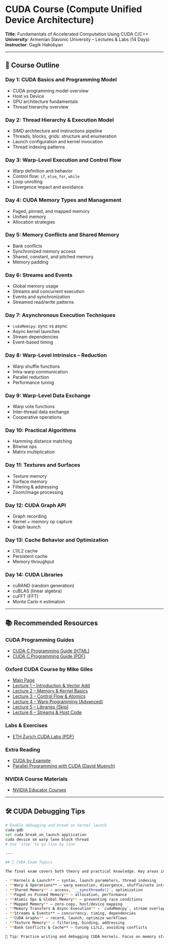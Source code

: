 # CUDA Course (Compute Unified Device Architecture)

**Title**: Fundamentals of Accelerated Computation Using CUDA C/C++  
**University**: Armenian Slavonic University – Lectures & Labs (14 Days)  
**Instructor**: Gagik Hakobyan

---

## 📘 Course Outline

### **Day 1: CUDA Basics and Programming Model**
- CUDA programming model overview  
- Host vs Device  
- GPU architecture fundamentals  
- Thread hierarchy overview

### **Day 2: Thread Hierarchy & Execution Model**
- SIMD architecture and instructions pipeline
- Threads, blocks, grids: structure and enumeration  
- Launch configuration and kernel invocation  
- Thread indexing patterns

### **Day 3: Warp-Level Execution and Control Flow**
- Warp definition and behavior  
- Control flow: `if`, `else`, `for`, `while`  
- Loop unrolling  
- Divergence impact and avoidance

### **Day 4: CUDA Memory Types and Management**
- Paged, pinned, and mapped memory  
- Unified memory  
- Allocation strategies

### **Day 5: Memory Conflicts and Shared Memory**
- Bank conflicts  
- Synchronized memory access  
- Shared, constant, and pitched memory  
- Memory padding

### **Day 6: Streams and Events**
- Global memory usage  
- Streams and concurrent execution  
- Events and synchronization  
- Streamed read/write patterns

### **Day 7: Asynchronous Execution Techniques**
- `cudaMemcpy`: sync vs async  
- Async kernel launches  
- Stream dependencies  
- Event-based timing

### **Day 8: Warp-Level Intrinsics – Reduction**
- Warp shuffle functions  
- Intra-warp communication  
- Parallel reduction  
- Performance tuning

### **Day 9: Warp-Level Data Exchange**
- Warp vote functions  
- Inter-thread data exchange  
- Cooperative operations

### **Day 10: Practical Algorithms**
- Hamming distance matching  
- Bitwise ops  
- Matrix multiplication

### **Day 11: Textures and Surfaces**
- Texture memory  
- Surface memory  
- Filtering & addressing  
- Zoom/image processing

### **Day 12: CUDA Graph API**
- Graph recording  
- Kernel + memory op capture  
- Graph launch

### **Day 13: Cache Behavior and Optimization**
- L1/L2 cache  
- Persistent cache  
- Memory throughput

### **Day 14: CUDA Libraries**
- cuRAND (random generation)  
- cuBLAS (linear algebra)  
- cuFFT (FFT)  
- Monte Carlo π estimation

---

## 📚 Recommended Resources

### CUDA Programming Guides
- [CUDA C Programming Guide (HTML)](https://docs.nvidia.com/cuda/cuda-c-programming-guide/index.html)  
- [CUDA C Programming Guide (PDF)](https://docs.nvidia.com/cuda/pdf/CUDA_C_Programming_Guide.pdf)

### Oxford CUDA Course by Mike Giles
- [Main Page](https://people.maths.ox.ac.uk/~gilesm/cuda/)
- [Lecture 1 – Introduction & Vector Add](https://people.maths.ox.ac.uk/~gilesm/cuda/2019/lecture_01.pdf)  
- [Lecture 2 – Memory & Kernel Basics](https://people.maths.ox.ac.uk/~gilesm/cuda/2019/lecture_02.pdf)  
- [Lecture 3 – Control Flow & Atomics](https://people.maths.ox.ac.uk/~gilesm/cuda/2019/lecture_03.pdf)  
- [Lecture 4 – Warp Programming (Advanced)](https://people.maths.ox.ac.uk/~gilesm/cuda/2019/lecture_04.pdf)  
- [Lecture 5 – Libraries (Skip)](https://people.maths.ox.ac.uk/~gilesm/cuda/2019/lecture_05.pdf)  
- [Lecture 6 – Streams & Host Code](https://people.maths.ox.ac.uk/~gilesm/cuda/2019/lecture_06.pdf)

### Labs & Exercises
- [ETH Zurich CUDA Labs (PDF)](https://iis-people.ee.ethz.ch/~gmichi/asocd_2014/exercises/ex_03.pdf)

### Extra Reading
- [CUDA by Example](http://www.mat.unimi.it/users/sansotte/cuda/CUDA_by_Example.pdf)  
- [Parallel Programming with CUDA (David Muench)](http://www.davidmuench.de/studienarbeit.pdf)

### NVIDIA Course Materials
- [NVIDIA Educator Courses](https://developer.nvidia.com/educators/existing-courses#2)

---

## 🛠 CUDA Debugging Tips

```bash
# Enable debugging and break on kernel launch
cuda-gdb
set cuda break_on_launch application
cuda device sm warp lane block thread
# Use 'step' to go line by line

---

## 📝 CUDA Exam Topics

The final exam covers both theory and practical knowledge. Key areas include:

- **Kernels & Launch** — syntax, launch parameters, thread indexing  
- **Warp & Operations** — warp execution, divergence, shuffle/vote intrinsics  
- **Shared Memory** — access, `__syncthreads()`, optimization  
- **Paged vs Pinned Memory** — allocation, performance  
- **Atomic Ops & Global Memory** — preventing race conditions  
- **Mapped Memory** — zero-copy, host/device mapping  
- **Memory Transfers & Async Execution** — `cudaMemcpy`, stream overlap  
- **Streams & Events** — concurrency, timing, dependencies  
- **CUDA Graphs** — record, launch, optimize workflows  
- **Texture Memory** — filtering, binding, addressing  
- **Bank Conflicts & Cache** — tuning L1/L2, avoiding conflicts

🧠 Tip: Practice writing and debugging CUDA kernels. Focus on memory strategies and performance tuning.

